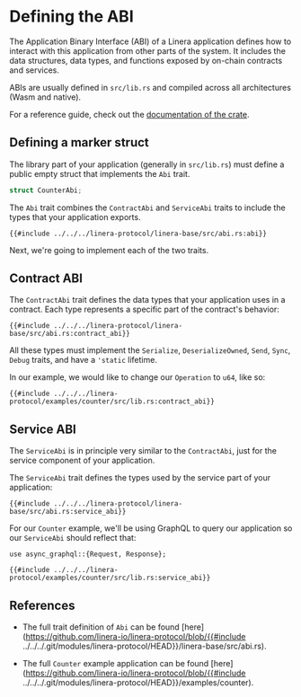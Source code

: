 # Defining the ABI

The Application Binary Interface (ABI) of a Linera application defines how to
interact with this application from other parts of the system. It includes the
data structures, data types, and functions exposed by on-chain contracts and
services.

ABIs are usually defined in `src/lib.rs` and compiled across all architectures
(Wasm and native).

For a reference guide, check out the
[documentation of the crate](https://docs.rs/linera-base/latest/linera_base/abi/).

## Defining a marker struct

The library part of your application (generally in `src/lib.rs`) must define a
public empty struct that implements the `Abi` trait.

```rust
struct CounterAbi;
```

The `Abi` trait combines the `ContractAbi` and `ServiceAbi` traits to include
the types that your application exports.

```rust,ignore
{{#include ../../../linera-protocol/linera-base/src/abi.rs:abi}}
```

Next, we're going to implement each of the two traits.

## Contract ABI

The `ContractAbi` trait defines the data types that your application uses in a
contract. Each type represents a specific part of the contract's behavior:

```rust,ignore
{{#include ../../../linera-protocol/linera-base/src/abi.rs:contract_abi}}
```

All these types must implement the `Serialize`, `DeserializeOwned`, `Send`,
`Sync`, `Debug` traits, and have a `'static` lifetime.

In our example, we would like to change our `Operation` to `u64`, like so:

```rust,ignore
{{#include ../../../linera-protocol/examples/counter/src/lib.rs:contract_abi}}
```

## Service ABI

The `ServiceAbi` is in principle very similar to the `ContractAbi`, just for the
service component of your application.

The `ServiceAbi` trait defines the types used by the service part of your
application:

```rust,ignore
{{#include ../../../linera-protocol/linera-base/src/abi.rs:service_abi}}
```

For our `Counter` example, we'll be using GraphQL to query our application so
our `ServiceAbi` should reflect that:

```rust,ignore
use async_graphql::{Request, Response};

{{#include ../../../linera-protocol/examples/counter/src/lib.rs:service_abi}}
```

## References

- The full trait definition of `Abi` can be found
  [here](https://github.com/linera-io/linera-protocol/blob/{{#include
  ../../../.git/modules/linera-protocol/HEAD}}/linera-base/src/abi.rs).

- The full `Counter` example application can be found
  [here](https://github.com/linera-io/linera-protocol/blob/{{#include
  ../../../.git/modules/linera-protocol/HEAD}}/examples/counter).
